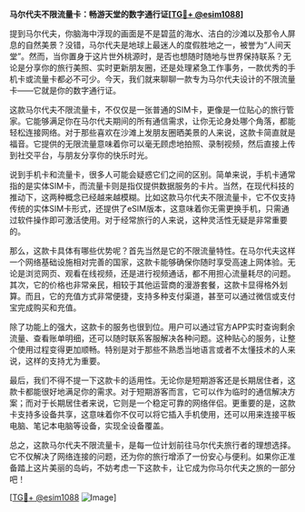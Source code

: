 **马尔代夫不限流量卡：畅游天堂的数字通行证[[TG💪+ @esim1088](https://t.me/s/esim1088)]**

提到马尔代夫，你脑海中浮现的画面是不是碧蓝的海水、洁白的沙滩以及那令人屏息的自然美景？没错，马尔代夫是地球上最迷人的度假胜地之一，被誉为“人间天堂”。然而，当你置身于这片世外桃源时，是否也想随时随地与世界保持联系？无论是分享你的旅行美照、实时更新朋友圈，还是处理紧急工作事务，一款优秀的手机卡或流量卡都必不可少。今天，我们就来聊聊一款专为马尔代夫设计的不限流量卡——它就是你的数字通行证。

这款马尔代夫不限流量卡，不仅仅是一张普通的SIM卡，更像是一位贴心的旅行管家。它能够满足你在马尔代夫期间的所有通信需求，让你无论身处哪个角落，都能轻松连接网络。对于那些喜欢在沙滩上发朋友圈晒美景的人来说，这款卡简直就是福音。它提供的无限流量意味着你可以毫无顾虑地拍照、录制视频，然后直接上传到社交平台，与朋友分享你的快乐时光。

说到手机卡和流量卡，很多人可能会疑惑它们之间的区别。简单来说，手机卡通常指的是实体SIM卡，而流量卡则是指仅提供数据服务的卡片。当然，在现代科技的推动下，这两种概念已经越来越模糊。比如这款马尔代夫不限流量卡，它不仅支持传统的实体SIM卡形式，还提供了eSIM版本，这意味着你无需更换手机，只需通过软件操作即可激活使用。对于经常旅行的人来说，这种灵活性无疑是非常重要的。

那么，这款卡具体有哪些优势呢？首先当然是它的不限流量特性。在马尔代夫这样一个网络基础设施相对完善的国家，这款卡能够确保你随时享受高速上网体验。无论是浏览网页、观看在线视频，还是进行视频通话，都不用担心流量耗尽的问题。其次，它的价格也非常亲民，相较于其他运营商的漫游套餐，这款卡显得格外划算。而且，它的充值方式非常便捷，支持多种支付渠道，甚至可以通过微信或支付宝完成购买和充值。

除了功能上的强大，这款卡的服务也很到位。用户可以通过官方APP实时查询剩余流量、查看账单明细，还可以随时联系客服解决各种问题。这种贴心的服务，让整个使用过程变得更加顺畅。特别是对于那些不熟悉当地语言或者不太懂技术的人来说，这样的支持尤为重要。

最后，我们不得不提一下这款卡的适用性。无论你是短期游客还是长期居住者，这款卡都能很好地满足你的需求。对于短期游客而言，它可以作为临时的通信解决方案；而对于长期居住者来说，它则是一个稳定可靠的网络伴侣。更重要的是，这款卡支持多设备共享，这意味着你不仅可以将它插入手机使用，还可以用来连接平板电脑、笔记本电脑等设备，实现全设备覆盖。

总之，这款马尔代夫不限流量卡，是每一位计划前往马尔代夫旅行者的理想选择。它不仅解决了网络连接的问题，还为你的旅行增添了一份安心与便利。如果你正准备踏上这片美丽的岛屿，不妨考虑一下这款卡，让它成为你马尔代夫之旅的一部分吧！

[[TG💪+ @esim1088](https://t.me/s/esim1088) ![Image](https://i.postimg.cc/4NQfJmqS/Snipaste-2025-05-13-00-14-12.png)]